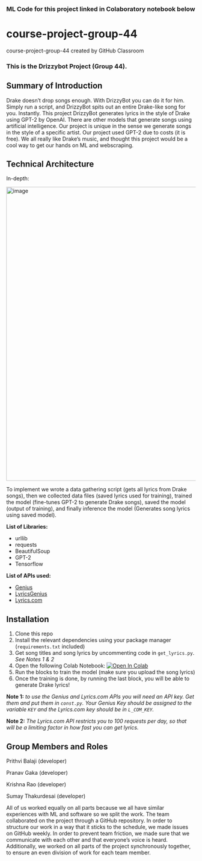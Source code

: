 ### ML Code for this project linked in Colaboratory notebook below 

# course-project-group-44
course-project-group-44 created by GitHub Classroom

### This is the Drizzybot Project (Group 44).

## Summary of Introduction

 Drake doesn’t drop songs enough. With DrizzyBot you can do it for him. Simply run a script, and DrizzyBot spits out an entire Drake-like song for you. Instantly. This project DrizzyBot generates lyrics in the style of Drake using GPT-2 by OpenAI. There are other models that generate songs using artificial intelligence. Our project is unique in the sense we generate songs in the style of a specific artist. Our project used GPT-2 due to costs (it is free). We all really like Drake’s music, and thought this project would be a cool way to get our hands on ML and webscraping.

## Technical Architecture

In-depth:

<img width="780" alt="image" src="https://user-images.githubusercontent.com/22452113/206310404-00c8c531-f7ce-4a8a-ad59-c2ccc36bba57.png">

To implement we wrote a data gathering script (gets all lyrics from Drake songs), then we 
collected data files (saved lyrics used for training), trained the model (fine-tunes GPT-2 to generate Drake songs), saved the model (output of training), and finally inference the model (Generates song lyrics using saved model).

**List of Libraries:**

* urllib
* requests
* BeautifulSoup
* GPT-2
* Tensorflow

**List of APIs used:**

* [Genius]([url](https://docs.genius.com/#/annotations-h2))
* [LyricsGenius]([url](https://lyricsgenius.readthedocs.io/en/master/))
* [Lyrics.com]([url](https://www.lyrics.com/lyrics_api.php))

## Installation

1. Clone this repo
2. Install the relevant dependencies using your package manager (`requirements.txt` included)
3. Get song titles and song lyrics by uncommenting code in `get_lyrics.py`. _See Notes 1 & 2_
4. Open the following Colab Notebook: [![Open In Colab](https://colab.research.google.com/assets/colab-badge.svg)](https://colab.research.google.com/drive/14IsF81EZACLEt6ZCWPkQiNLSujeviWNU?usp=sharing)
5. Run the blocks to train the model (make sure you upload the song lyrics)
6. Once the training is done, by running the last block, you will be able to generate Drake lyrics!


**Note 1:** _to use the Genius and Lyrics.com APIs you will need an API key. Get them and put them in `const.py`. Your Genius Key should be assigned to the variable `KEY` and the Lyrics.com key should be in `L_COM_KEY`._

**Note 2:** _The Lyrics.com API restricts you to 100 requests per day, so that will be a limiting factor in how fast you can get lyrics._

## Group Members and Roles

Prithvi Balaji (developer)

Pranav Gaka (developer)

Krishna Rao (developer)

Sumay Thakurdesai (developer)

All of us worked equally on all parts because we all have similar experiences with ML and software so we split the work. The team collaborated on the project through a GitHub repository. In order to structure our work in a way that it sticks to the schedule, we made issues on GitHub weekly. In order to prevent team friction, we made sure that we communicate with each other and that everyone’s voice is heard. Additionally, we worked on all parts of the project synchronously together, to ensure an even division of work for each team member. 
